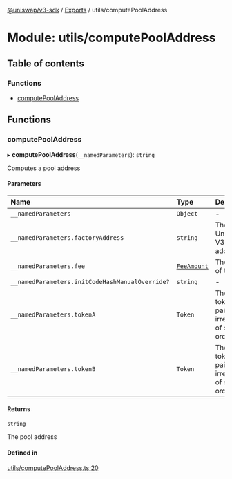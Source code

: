[@uniswap/v3-sdk](../README.md) / [Exports](../modules.md) / utils/computePoolAddress

# Module: utils/computePoolAddress

## Table of contents

### Functions

- [computePoolAddress](utils_computePoolAddress.md#computepooladdress)

## Functions

### computePoolAddress

▸ **computePoolAddress**(`__namedParameters`): `string`

Computes a pool address

#### Parameters

| Name | Type | Description |
| :------ | :------ | :------ |
| `__namedParameters` | `Object` | - |
| `__namedParameters.factoryAddress` | `string` | The Uniswap V3 factory address |
| `__namedParameters.fee` | [`FeeAmount`](../enums/constants.FeeAmount.md) | The fee tier of the pool |
| `__namedParameters.initCodeHashManualOverride?` | `string` | - |
| `__namedParameters.tokenA` | `Token` | The first token of the pair, irrespective of sort order |
| `__namedParameters.tokenB` | `Token` | The second token of the pair, irrespective of sort order |

#### Returns

`string`

The pool address

#### Defined in

[utils/computePoolAddress.ts:20](https://github.com/Uniswap/uniswap-v3-sdk/blob/63d5c6d/src/utils/computePoolAddress.ts#L20)
